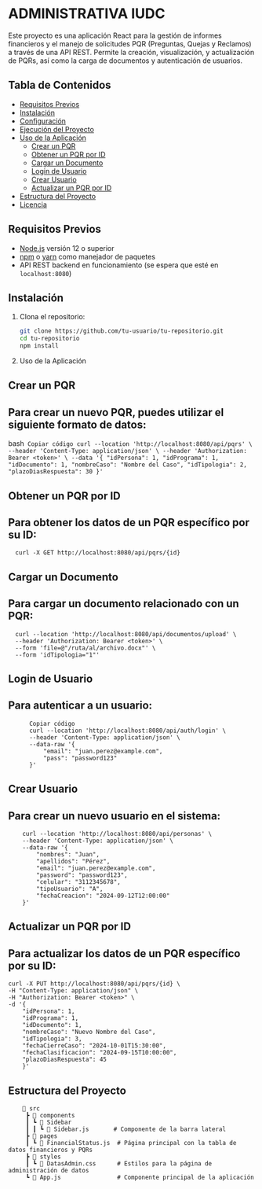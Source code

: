 # ADMINISTRATIVA IUDC

Este proyecto es una aplicación React para la gestión de informes financieros y el manejo de solicitudes PQR (Preguntas, Quejas y Reclamos) a través de una API REST. Permite la creación, visualización, y actualización de PQRs, así como la carga de documentos y autenticación de usuarios.

## Tabla de Contenidos

- [Requisitos Previos](#requisitos-previos)
- [Instalación](#instalación)
- [Configuración](#configuración)
- [Ejecución del Proyecto](#ejecución-del-proyecto)
- [Uso de la Aplicación](#uso-de-la-aplicación)
  - [Crear un PQR](#crear-un-pqr)
  - [Obtener un PQR por ID](#obtener-un-pqr-por-id)
  - [Cargar un Documento](#cargar-un-documento)
  - [Login de Usuario](#login-de-usuario)
  - [Crear Usuario](#crear-usuario)
  - [Actualizar un PQR por ID](#actualizar-un-pqr-por-id)
- [Estructura del Proyecto](#estructura-del-proyecto)
- [Licencia](#licencia)

## Requisitos Previos

- [Node.js](https://nodejs.org/) versión 12 o superior
- [npm](https://www.npmjs.com/) o [yarn](https://yarnpkg.com/) como manejador de paquetes
- API REST backend en funcionamiento (se espera que esté en `localhost:8080`)

## Instalación

1. Clona el repositorio:
   ```bash
   git clone https://github.com/tu-usuario/tu-repositorio.git
   cd tu-repositorio
   npm install
   ```
2. Uso de la Aplicación
## Crear un PQR
## Para crear un nuevo PQR, puedes utilizar el siguiente formato de datos:

  bash```
    Copiar código
    curl --location 'http://localhost:8080/api/pqrs' \
    --header 'Content-Type: application/json' \
    --header 'Authorization: Bearer <token>' \
    --data '{
        "idPersona": 1,
        "idPrograma": 1,
        "idDocumento": 1,
        "nombreCaso": "Nombre del Caso",
        "idTipologia": 2,
        "plazoDiasRespuesta": 30
    }'```
## Obtener un PQR por ID
## Para obtener los datos de un PQR específico por su ID:

  ```
    curl -X GET http://localhost:8080/api/pqrs/{id}
  ```
## Cargar un Documento
## Para cargar un documento relacionado con un PQR:

  ```
    curl --location 'http://localhost:8080/api/documentos/upload' \
    --header 'Authorization: Bearer <token>' \
    --form 'file=@"/ruta/al/archivo.docx"' \
    --form 'idTipologia="1"'
  ```
## Login de Usuario
## Para autenticar a un usuario:


```
      Copiar código
      curl --location 'http://localhost:8080/api/auth/login' \
      --header 'Content-Type: application/json' \
      --data-raw '{
          "email": "juan.perez@example.com",
          "pass": "password123"
      }'
  ```
## Crear Usuario
## Para crear un nuevo usuario en el sistema:

  ```
      curl --location 'http://localhost:8080/api/personas' \
      --header 'Content-Type: application/json' \
      --data-raw '{
          "nombres": "Juan",
          "apellidos": "Pérez",
          "email": "juan.perez@example.com",
          "password": "password123",
          "celular": "3112345678",
          "tipoUsuario": "A",
          "fechaCreacion": "2024-09-12T12:00:00"
      }'
  ```

## Actualizar un PQR por ID

## Para actualizar los datos de un PQR específico por su ID:

  ```
  curl -X PUT http://localhost:8080/api/pqrs/{id} \
  -H "Content-Type: application/json" \
  -H "Authorization: Bearer <token>" \
  -d '{
      "idPersona": 1,
      "idPrograma": 1,
      "idDocumento": 1,
      "nombreCaso": "Nuevo Nombre del Caso",
      "idTipologia": 3,
      "fechaCierreCaso": "2024-10-01T15:30:00",
      "fechaClasificacion": "2024-09-15T10:00:00",
      "plazoDiasRespuesta": 45
      }'
  ```

## Estructura del Proyecto

```
    📂 src
     ┣ 📂 components
     ┃ ┗ 📂 Sidebar
     ┃ ┃ ┗ 📜 Sidebar.js       # Componente de la barra lateral
     ┣ 📂 pages
     ┃ ┗ 📜 FinancialStatus.js  # Página principal con la tabla de datos financieros y PQRs
     ┣ 📂 styles
     ┃ ┗ 📜 DatasAdmin.css      # Estilos para la página de administración de datos
     ┗ 📜 App.js                # Componente principal de la aplicación
```
